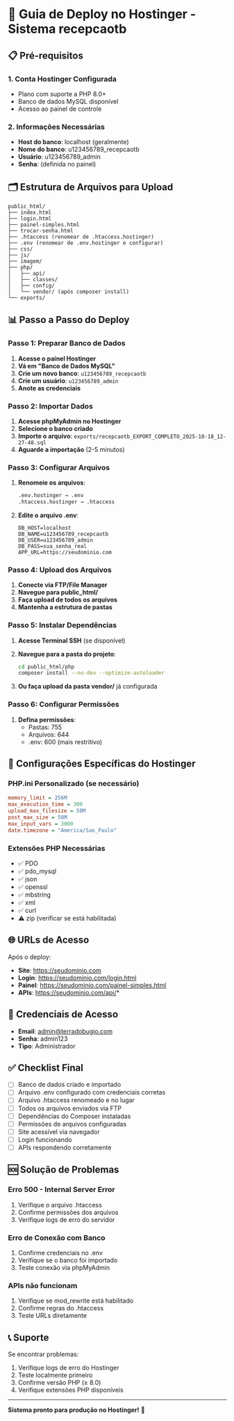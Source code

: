 # 🚀 Guia de Deploy no Hostinger - Sistema recepcaotb

## 📋 Pré-requisitos

### 1. **Conta Hostinger Configurada**
- Plano com suporte a PHP 8.0+
- Banco de dados MySQL disponível
- Acesso ao painel de controle

### 2. **Informações Necessárias**
- **Host do banco**: localhost (geralmente)
- **Nome do banco**: u123456789_recepcaotb
- **Usuário**: u123456789_admin
- **Senha**: (definida no painel)

## 🗂️ Estrutura de Arquivos para Upload

```
public_html/
├── index.html
├── login.html
├── painel-simples.html
├── trocar-senha.html
├── .htaccess (renomear de .htaccess.hostinger)
├── .env (renomear de .env.hostinger e configurar)
├── css/
├── js/
├── imagem/
├── php/
│   ├── api/
│   ├── classes/
│   ├── config/
│   └── vendor/ (após composer install)
└── exports/
```

## 📊 Passo a Passo do Deploy

### **Passo 1: Preparar Banco de Dados**

1. **Acesse o painel Hostinger**
2. **Vá em "Banco de Dados MySQL"**
3. **Crie um novo banco**: `u123456789_recepcaotb`
4. **Crie um usuário**: `u123456789_admin`
5. **Anote as credenciais**

### **Passo 2: Importar Dados**

1. **Acesse phpMyAdmin no Hostinger**
2. **Selecione o banco criado**
3. **Importe o arquivo**: `exports/recepcaotb_EXPORT_COMPLETO_2025-10-18_12-27-48.sql`
4. **Aguarde a importação** (2-5 minutos)

### **Passo 3: Configurar Arquivos**

1. **Renomeie os arquivos**:
   ```bash
   .env.hostinger → .env
   .htaccess.hostinger → .htaccess
   ```

2. **Edite o arquivo .env**:
   ```env
   DB_HOST=localhost
   DB_NAME=u123456789_recepcaotb
   DB_USER=u123456789_admin
   DB_PASS=sua_senha_real
   APP_URL=https://seudominio.com
   ```

### **Passo 4: Upload dos Arquivos**

1. **Conecte via FTP/File Manager**
2. **Navegue para public_html/**
3. **Faça upload de todos os arquivos**
4. **Mantenha a estrutura de pastas**

### **Passo 5: Instalar Dependências**

1. **Acesse Terminal SSH** (se disponível)
2. **Navegue para a pasta do projeto**:
   ```bash
   cd public_html/php
   composer install --no-dev --optimize-autoloader
   ```

3. **Ou faça upload da pasta vendor/** já configurada

### **Passo 6: Configurar Permissões**

1. **Defina permissões**:
   - Pastas: 755
   - Arquivos: 644
   - .env: 600 (mais restritivo)

## 🔧 Configurações Específicas do Hostinger

### **PHP.ini Personalizado** (se necessário)
```ini
memory_limit = 256M
max_execution_time = 300
upload_max_filesize = 50M
post_max_size = 50M
max_input_vars = 3000
date.timezone = "America/Sao_Paulo"
```

### **Extensões PHP Necessárias**
- ✅ PDO
- ✅ pdo_mysql
- ✅ json
- ✅ openssl
- ✅ mbstring
- ✅ xml
- ✅ curl
- ⚠️ zip (verificar se está habilitada)

## 🌐 URLs de Acesso

Após o deploy:
- **Site**: https://seudominio.com
- **Login**: https://seudominio.com/login.html
- **Painel**: https://seudominio.com/painel-simples.html
- **APIs**: https://seudominio.com/api/*

## 🔐 Credenciais de Acesso

- **Email**: admin@terradobugio.com
- **Senha**: admin123
- **Tipo**: Administrador

## ✅ Checklist Final

- [ ] Banco de dados criado e importado
- [ ] Arquivo .env configurado com credenciais corretas
- [ ] Arquivo .htaccess renomeado e no lugar
- [ ] Todos os arquivos enviados via FTP
- [ ] Dependências do Composer instaladas
- [ ] Permissões de arquivos configuradas
- [ ] Site acessível via navegador
- [ ] Login funcionando
- [ ] APIs respondendo corretamente

## 🆘 Solução de Problemas

### **Erro 500 - Internal Server Error**
1. Verifique o arquivo .htaccess
2. Confirme permissões dos arquivos
3. Verifique logs de erro do servidor

### **Erro de Conexão com Banco**
1. Confirme credenciais no .env
2. Verifique se o banco foi importado
3. Teste conexão via phpMyAdmin

### **APIs não funcionam**
1. Verifique se mod_rewrite está habilitado
2. Confirme regras do .htaccess
3. Teste URLs diretamente

## 📞 Suporte

Se encontrar problemas:
1. Verifique logs de erro do Hostinger
2. Teste localmente primeiro
3. Confirme versão PHP (≥ 8.0)
4. Verifique extensões PHP disponíveis

---

**Sistema pronto para produção no Hostinger!** 🎉
